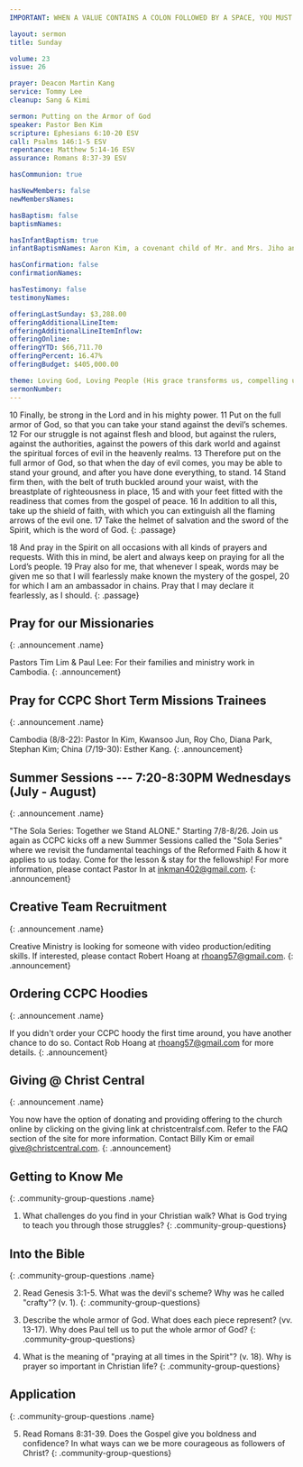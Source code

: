 ```yaml
---
IMPORTANT: WHEN A VALUE CONTAINS A COLON FOLLOWED BY A SPACE, YOU MUST USE &#58;

layout: sermon
title: Sunday

volume: 23
issue: 26

prayer: Deacon Martin Kang
service: Tommy Lee
cleanup: Sang & Kimi

sermon: Putting on the Armor of God
speaker: Pastor Ben Kim
scripture: Ephesians 6:10-20 ESV
call: Psalms 146:1-5 ESV
repentance: Matthew 5:14-16 ESV
assurance: Romans 8:37-39 ESV

hasCommunion: true

hasNewMembers: false
newMembersNames:

hasBaptism: false
baptismNames: 

hasInfantBaptism: true
infantBaptismNames: Aaron Kim, a covenant child of Mr. and Mrs. Jiho and Maryanne Kim

hasConfirmation: false
confirmationNames: 

hasTestimony: false
testimonyNames:

offeringLastSunday: $3,288.00
offeringAdditionalLineItem: 
offeringAdditionalLineItemInflow: 
offeringOnline: 
offeringYTD: $66,711.70
offeringPercent: 16.47%
offeringBudget: $405,000.00

theme: Loving God, Loving People (His grace transforms us, compelling us to love others)
sermonNumber: 
---
```


10 Finally, be strong in the Lord and in his mighty power. 11 Put on the full armor of God, so that you can take your stand against the devil’s schemes. 12 For our struggle is not against flesh and blood, but against the rulers, against the authorities, against the powers of this dark world and against the spiritual forces of evil in the heavenly realms. 13 Therefore put on the full armor of God, so that when the day of evil comes, you may be able to stand your ground, and after you have done everything, to stand. 14 Stand firm then, with the belt of truth buckled around your waist, with the breastplate of righteousness in place, 15 and with your feet fitted with the readiness that comes from the gospel of peace. 16 In addition to all this, take up the shield of faith, with which you can extinguish all the flaming arrows of the evil one. 17 Take the helmet of salvation and the sword of the Spirit, which is the word of God.
{: .passage}

18 And pray in the Spirit on all occasions with all kinds of prayers and requests. With this in mind, be alert and always keep on praying for all the Lord’s people. 19 Pray also for me, that whenever I speak, words may be given me so that I will fearlessly make known the mystery of the gospel, 20 for which I am an ambassador in chains. Pray that I may declare it fearlessly, as I should.
{: .passage}



## Pray for our Missionaries
{: .announcement .name}

Pastors Tim Lim & Paul Lee: For their families and ministry work in Cambodia.
{: .announcement}

## Pray for CCPC Short Term Missions Trainees
{: .announcement .name}

Cambodia (8/8-22): Pastor In Kim, Kwansoo Jun, Roy Cho, Diana Park, Stephan Kim;
China (7/19-30): Esther Kang.
{: .announcement}

## Summer Sessions --- 7:20-8:30PM Wednesdays (July - August)
{: .announcement .name}

"The Sola Series: Together we Stand ALONE."  Starting 7/8-8/26. Join us again as CCPC kicks off a new Summer Sessions called the "Sola Series" where we revisit the fundamental teachings of the Reformed Faith & how it applies to us today. Come for the lesson & stay for the fellowship! For more information, please contact Pastor In at inkman402@gmail.com.
{: .announcement}

## Creative Team Recruitment
{: .announcement .name}

Creative Ministry is looking for someone with video production/editing skills. If interested, please contact Robert Hoang at rhoang57@gmail.com. 
{: .announcement}

## Ordering CCPC Hoodies
{: .announcement .name}

If you didn't order your CCPC hoody the first time around, you have another chance to do so. Contact Rob Hoang at rhoang57@gmail.com for more details.
{: .announcement}

## Giving @ Christ Central
{: .announcement .name}

You now have the option of donating and providing offering to the church online by clicking on the giving link at christcentralsf.com. Refer to the FAQ section of the site for more information. Contact Billy Kim or email give@christcentral.com. 
{: .announcement}


## Getting to Know Me
{: .community-group-questions .name}

1) What challenges do you find in your Christian walk?  What is God trying to teach you through those struggles?
{: .community-group-questions}

## Into the Bible
{: .community-group-questions .name}

2) Read Genesis 3:1-5.  What was the devil's scheme?  Why was he called "crafty"? (v. 1).
{: .community-group-questions}

3) Describe the whole armor of God.  What does each piece represent? (vv. 13-17).  Why does Paul tell us to put the whole armor of God?
{: .community-group-questions}

4) What is the meaning of "praying at all times in the Spirit"? (v. 18).  Why is prayer so important in Christian life?
{: .community-group-questions}

## Application
{: .community-group-questions .name}

5) Read Romans 8:31-39.  Does the Gospel give you boldness and confidence?  In what ways can we be more courageous as followers of Christ?
{: .community-group-questions}
 
